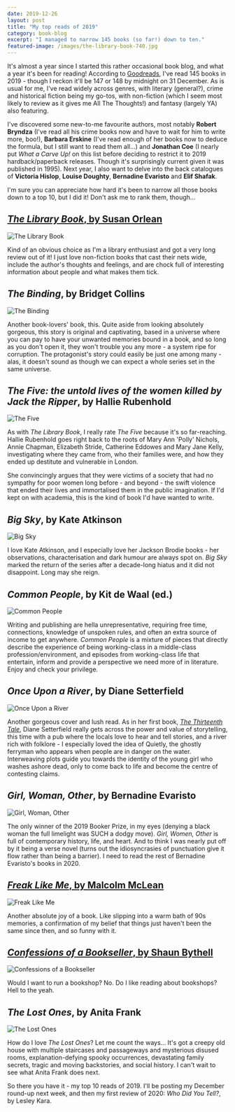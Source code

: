```yaml
---
date: 2019-12-26
layout: post
title: "My top reads of 2019"
category: book-blog
excerpt: "I managed to narrow 145 books (so far!) down to ten."
featured-image: /images/the-library-book-740.jpg
---
```


It's almost a year since I started this rather occasional book blog, and what a year it's been for reading! According to [Goodreads](https://www.goodreads.com/user/year_in_books/2019/11934991), I've read 145 books in 2019 - though I reckon it'll be 147 or 148 by midnight on 31 December. As is usual for me, I've read widely across genres, with literary (general?), crime and historical fiction being my go-tos, with non-fiction (which I seem most likely to review as it gives me All The Thoughts!) and fantasy (largely YA) also featuring.

I've discovered some new-to-me favourite authors, most notably **Robert Bryndza** (I've read all his crime books now and have to wait for him to write more, boo!), **Barbara Erskine** (I've read enough of her books now to deduce the formula, but I still want to read them all...) and **Jonathan Coe** (I nearly put <cite>What a Carve Up!</cite> on this list before deciding to restrict it to 2019 hardback/paperback releases. Though it's surprisingly current given it was published in 1995). Next year, I also want to delve into the back catalogues of **Victoria Hislop**, **Louise Doughty**, **Bernadine Evaristo** and **Elif Shafak**.

I'm sure you can appreciate how hard it's been to narrow all those books down to a top 10, but I did it! Don't ask me to rank them, though...

## [<cite>The Library Book</cite>, by Susan Orlean](/the-library-book-by-susan-orlean)

![The Library Book](/images/the-library-book-740.jpg)

Kind of an obvious choice as I'm a library enthusiast and got a very long review out of it! I just love non-fiction books that cast their nets wide, include the author's thoughts and feelings, and are chock full of interesting information about people and what makes them tick.

## <cite>The Binding</cite>, by Bridget Collins

![The Binding](/images/the-binding.jpg)

Another book-lovers' book, this. Quite aside from looking absolutely gorgeous, this story is original and captivating, based in a universe where you can pay to have your unwanted memories bound in a book, and so long as you don't open it, they won't trouble you any more - a system ripe for corruption. The protagonist's story could easily be just one among many - alas, it doesn't sound as though we can expect a whole series set in the same universe.

## <cite>The Five: the untold lives of the women killed by Jack the Ripper</cite>, by Hallie Rubenhold

![The Five](/images/the-five.jpg)

As with <cite>The Library Book</cite>, I really rate <cite>The Five</cite> because it's so far-reaching. Hallie Rubenhold goes right back to the roots of Mary Ann 'Polly' Nichols, Annie Chapman, Elizabeth Stride, Catherine Eddowes and Mary Jane Kelly, investigating where they came from, who their families were, and how they ended up destitute and vulnerable in London.

She convincingly argues that they were victims of a society that had no sympathy for poor women long before - and beyond - the swift violence that ended their lives and immortalised them in the public imagination. If I'd kept on with academia, this is the kind of book I'd have wanted to write.

## <cite>Big Sky</cite>, by Kate Atkinson

![Big Sky](/images/big-sky.jpg)

I love Kate Atkinson, and I especially love her Jackson Brodie books - her observations, characterisation and dark humour are always spot on. <cite>Big Sky</cite> marked the return of the series after a decade-long hiatus and it did not disappoint. Long may she reign.

## <cite>Common People</cite>, by Kit de Waal (ed.)

![Common People](/images/common-people.jpg)

Writing and publishing are hella unrepresentative, requiring free time, connections, knowledge of unspoken rules, and often an extra source of income to get anywhere. <cite>Common People</cite> is a mixture of pieces that directly describe the experience of being working-class in a middle-class profession/environment, and episodes from working-class life that entertain, inform and provide a perspective we need more of in literature. Enjoy and check your privilege.

## <cite>Once Upon a River</cite>, by Diane Setterfield

![Once Upon a River](/images/once-upon-a-river.jpg)

Another gorgeous cover and lush read. As in her first book, [<cite>The Thirteenth Tale</cite>](/book-blog/2019/04/07/the-thirteenth-tale-by-diane-setterfield), Diane Setterfield really gets across the power and value of storytelling, this time with a pub where the locals love to hear and tell stories, and a river rich with folklore - I especially loved the idea of Quietly, the ghostly ferryman who appears when people are in danger on the water. Interweaving plots guide you towards the identity of the young girl who washes ashore dead, only to come back to life and become the centre of contesting claims.

## <cite>Girl, Woman, Other</cite>, by Bernadine Evaristo

![Girl, Woman, Other](/images/girl-woman-other.jpg)

The only winner of the 2019 Booker Prize, in my eyes (denying a black woman the full limelight was SUCH a dodgy move). <cite>Girl, Women, Other</cite> is full of contemporary history, life, and heart. And to think I was nearly put off by it being a verse novel (turns out the idiosyncrasies of punctuation give it flow rather than being a barrier). I need to read the rest of Bernadine Evaristo's books in 2020.

## [<cite>Freak Like Me</cite>, by Malcolm McLean](/freak-like-me-by-malcolm-mclean/)

![Freak Like Me](/images/freak-like-me.jpg)

Another absolute joy of a book. Like slipping into a warm bath of 90s memories, a confirmation of my belief that things just haven't been the same since then, and so funny with it.

## [<cite>Confessions of a Bookseller</cite>, by Shaun Bythell](/confessions-of-a-bookseller-by-shaun-bythell/)

![Confessions of a Bookseller](/images/confessions-of-a-bookseller.jpg)

Would I want to run a bookshop? No. Do I like reading about bookshops? Hell to the yeah.

## <cite>The Lost Ones</cite>, by Anita Frank

![The Lost Ones](/images/the-lost-ones.jpg)

How do I love <cite>The Lost Ones</cite>? Let me count the ways... It's got a creepy old house with multiple staircases and passageways and mysterious disused rooms, explanation-defying spooky occurrences, devastating family secrets, tragic and moving backstories, and social history. I can't wait to see what Anita Frank does next.

So there you have it - my top 10 reads of 2019. I'll be posting my December round-up next week, and then my first review of 2020: <cite>Who Did You Tell?</cite>, by Lesley Kara.
